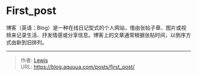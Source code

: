 # First_post


博客（英语：Blog）是一种在线日记型式的个人网站，借由张帖子章、图片或视频来记录生活、抒发情感或分享信息。博客上的文章通常根据张贴时间，以倒序方式由新到旧排列。


---

> 作者: [Lewis](https://github.com/lewisy158)  
> URL: https://blog.aquuua.com/posts/first_post/  

